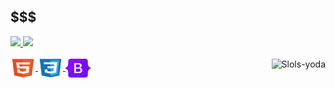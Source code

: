 ## $$$
 <div>
  <a href="https://github.com/slolstrix">
  <img height="145em" src="https://github-readme-stats.vercel.app/api?username=slolstrix&show_icons=true&theme=midnight-purple&include_all_commits=true&count_private=true"/>
  <img height="145em" src="https://github-readme-stats.vercel.app/api/top-langs/?username=slolstrix&layout=compact&langs_count=7&theme=midnight-purple"/>
</div>
<div style="display: inline_block"><br>
  <img align="center" alt="Slols-HTML" height="30" width="40" src="https://raw.githubusercontent.com/devicons/devicon/master/icons/html5/html5-original.svg">
  <img align="center" alt="Slols-CSS" height="30" width="40" src="https://raw.githubusercontent.com/devicons/devicon/master/icons/css3/css3-original.svg">
  <img align="center" alt="Slols-CSS" height="30" width="40" src="https://github.com/devicons/devicon/blob/master/icons/bootstrap/bootstrap-original.svg">
  <img align="right" alt="Slols-yoda" src="https://br.pinterest.com/pin/199073246019914804/">
  
</div>
  
  ##
 
</div>
